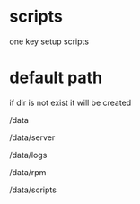 # scripts


one key setup scripts

# default path

if dir is not exist it will be created

/data                    

/data/server            

/data/logs  

/data/rpm      

/data/scripts 
